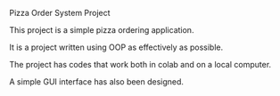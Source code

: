 Pizza Order System Project

This project is a simple pizza ordering application.

It is a project written using OOP as effectively as possible.

The project has codes that work both in colab and on a local computer.

A simple GUI interface has also been designed.
